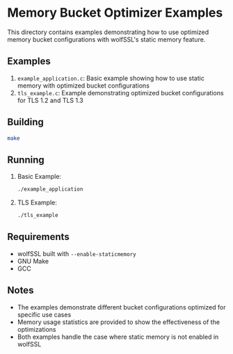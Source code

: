 # Memory Bucket Optimizer Examples

This directory contains examples demonstrating how to use optimized memory bucket configurations with wolfSSL's static memory feature.

## Examples

1. `example_application.c`: Basic example showing how to use static memory with optimized bucket configurations
2. `tls_example.c`: Example demonstrating optimized bucket configurations for TLS 1.2 and TLS 1.3

## Building

```bash
make
```

## Running

1. Basic Example:
   ```bash
   ./example_application
   ```

2. TLS Example:
   ```bash
   ./tls_example
   ```

## Requirements

- wolfSSL built with `--enable-staticmemory`
- GNU Make
- GCC

## Notes

- The examples demonstrate different bucket configurations optimized for specific use cases
- Memory usage statistics are provided to show the effectiveness of the optimizations
- Both examples handle the case where static memory is not enabled in wolfSSL
